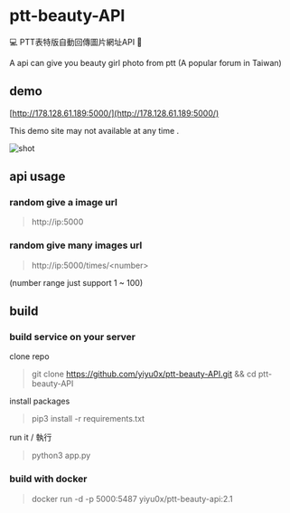 # ptt-beauty-API
💻 PTT表特版自動回傳圖片網址API 🤖️

A api can give you beauty girl photo from ptt (A popular forum in Taiwan)

## demo

[http://178.128.61.189:5000/](http://178.128.61.189:5000/)

This demo site may not available at any time .

![shot](https://i.imgur.com/qvA4n6Z.png)


## api usage

### random give a image url
> http://ip:5000

### random give many images url
> http://ip:5000/times/<number\>
 
(number range just support 1 ~ 100)

## build

### build service on your server 

clone repo  
> git clone https://github.com/yiyu0x/ptt-beauty-API.git && cd ptt-beauty-API

install packages
> pip3 install -r requirements.txt

run it / 執行
> python3 app.py

### build with docker

> docker run -d -p 5000:5487 yiyu0x/ptt-beauty-api:2.1

